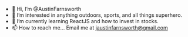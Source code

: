 - 👋 Hi, I’m @AustinFarnsworth
- 👀 I’m interested in anything outdoors, sports, and all things superhero. 
- 🌱 I’m currently learning ReactJS and how to invest in stocks. 
- 📫 How to reach me...
Email me at jaustinfarnsworth@gmail.com

<!---
AustinFarnsworth/AustinFarnsworth is a ✨ special ✨ repository because its `README.md` (this file) appears on your GitHub profile.
You can click the Preview link to take a look at your changes.
--->
